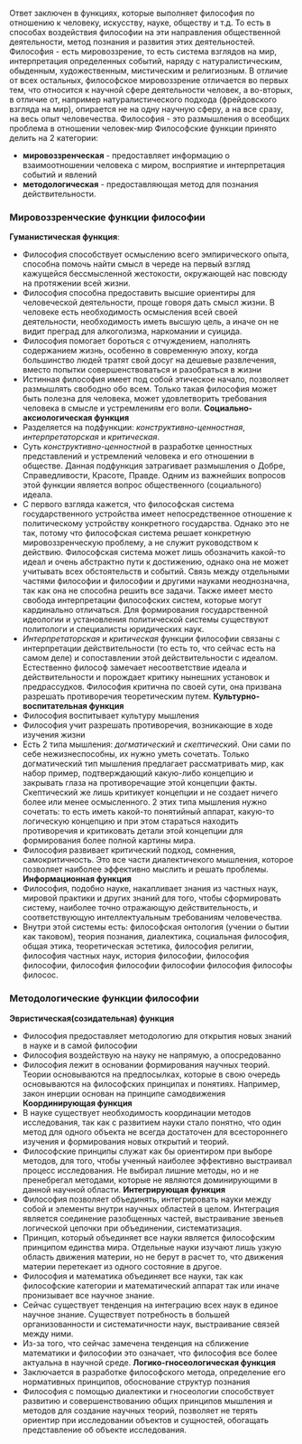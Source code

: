 Ответ заключен в функциях, которые выполняет философия по отношению к человеку, искусству, науке, обществу и т.д. То есть в способах воздействия философии на эти направления общественной деятельности, метод познания и развития этих деятельностей.
Философия - есть мировоззрение, то есть система взглядов на мир, интерпретация определенных событий, наряду с натуралистическим, обыденным, художественным, мистическим и религиозным. В отличие от всех остальных, философское мировоззрение отличается во первых тем, что относится к научной сфере деятельности человек, а во-вторых, в отличие от, например натуралистического подхода (фрейдовского взгляда на мир), опирается не на одну научную сферу, а на все сразу, на весь опыт человечества.
Философия - это размышления о всеобщих проблема  в отношении  человек-мир
Философские функции принято делить на 2 категории:
- **мировоззренческая** - предоставляет информацию о взаимоотношении человека с миром, восприятие и интерпретация событий и явлений
- **методологическая** - предоставляющая метод для познания действительности.
### Мировоззренческие функции философии
**Гуманистическая функция**:
- Философия способствует осмыслению всего эмпирического опыта, способна помочь найти смысл в череде на первый взгляд кажущейся бессмысленной жестокости, окружающей нас повсюду на протяжении всей жизни.
- Философия способна предоставить высшие ориентиры для человеческой деятельности, проще говоря дать смысл жизни. В человеке есть необходимость осмысления всей своей деятельности, необходимость иметь высшую цель, а иначе он не видит преград для алкоголизма, наркомании и суицида.
- Философия помогает бороться с отчуждением, наполнять содержанием жизнь, особенно в современную эпоху, когда большинство людей тратят свой досуг на дешевые развлечения, вместо попытки совершенствоваться и разобраться в жизни
- Истинная философия имеет под собой этическое начало, позволяет размышлять свободно обо всем. Только такая философия может быть полезна для человека, может удовлетворить требования человека в смысле и устремлениям его воли.
**Социально-аксиологическая функция**
- Разделяется на подфункции: *конструктивно-ценностная*, *интерпретаторская* и *критическая*.
- Суть *конструктивно-ценностной* в разработке ценностных представлений и устремлений человека и его отношении в обществе. Данная подфункция затрагивает размышления о Добре, Справедливости, Красоте, Правде. Одним из важнейших вопросов этой функции является вопрос общественного (социального) идеала.
- С первого взгляда кажется, что философская система государственного устройства имеет непосредственное отношение к политическому устройству конкретного государства. Однако это не так, потому что философская система решает конкретную мировоззренческую проблему, а не служит руководством к действию. Философская система может лишь обозначить какой-то идеал и очень абстрактно пути к достижению, однако она не может учитывать всех обстоятельств и событий. Связь между отдельными частями философии и философии и другими науками неоднозначна, так как она не способна решить все задачи. Также имеет место свобода интерпретации философских систем, которые могут кардинально отличаться. Для формирования государственной идеологии и установления политической системы существуют политологи и специалисты юридических наук.
- *Интерпретаторская* и *критическая* функции философии связаны с интерпретации действительности (то есть то, что сейчас есть на самом деле) и сопоставлении этой действительности с идеалом. Естественно философ замечает несоответствие идеала и действительности и порождает критику нынешних установок и предрассудков. Философия критична по своей сути, она призвана разрешать противоречия теоретическим путем.
**Культурно-воспитательная функция**
- Философия воспитывает культуру мышления
- Философия учит разрешать противоречия, возникающие в ходе изучения жизни
- Есть 2 типа мышления: *догматический* и *скептический*. Они сами по себе нежизнеспособны, их нужно уметь сочетать. Только догматический тип мышления предлагает рассматривать мир, как набор пример, подтверждающий какую-либо концепцию и закрывать глаза на противоречащие этой концепции факты. Скептический же лишь критикует концепции и не создает ничего более или менее осмысленного. 2 этих типа мышления нужно сочетать: то есть иметь какой-то понятийный аппарат, какую-то логическую концепцию и при этом стараться находить противоречия и критиковать детали этой концепции для формирования более полной картины мира.
- Философия развивает критический подход, сомнения, самокритичность. Это все части диалектичекого мышления, которое позволяет наиболее эффективно мыслить и решать проблемы.
**Информационная функция**
- Философия, подобно науке, накапливает знания из частных наук, мировой практики и других знаний для того, чтобы сформировать систему, наиболее точно отражающую действительность, и соответствующую интеллектуальным требованиям человечества.
- Внутри этой системы есть: философская онтология (учении о бытии как таковом), теория познания, диалектика, социальная философия, общая этика, теоретическая эстетика, философия религии, философия частных наук, история философии, философия философии, философия философии философии философия философы филосос.
### Методологические функции философии
**Эвристическая(созидательная) функция**
- Философия предоставляет методологию для открытия новых знаний в науке и в самой философии
- Философия воздействую на науку не напрямую, а опосредованно
- Философия лежит в основании формирования научных теорий. Теории основываются на предпосылках, которые в свою очередь основываются на философских принципах и понятиях. Например, закон инерции основан на принципе самодвижения
**Координирующая функция**
- В науке существует необходимость координации методов исследования, так как с развитием науки стало понятно, что один метод для одного объекта не всегда достаточен для всестороннего изучения и формирования новых открытий и теорий. 
- Философские принципы служат как бы ориентиром при выборе методов, для того, чтобы ученный наиболее эффективно выстраивал процесс исследования. Не выбирал лишние методы, но и не пренебрегал методами, которые не являются доминирующими в данной научной области.
**Интегрирующая функция**
- Философия позволяет объединять, интегрировать науки между собой и элементы внутри научных областей в целом. Интеграция является соединение разобщенных частей, выстраивание звеньев логической цепочки при объединении, систематизация.
- Принцип, который объединяет все науки является философским принципом единства мира. Отдельные науки изучают лишь узкую область движения материи, но не берут в расчет то, что движения материи перетекает из одного состояние в другое.
- Философия и математика объединяет все науки, так как философские категории и математический аппарат так или иначе пронизывает все научное знание.
- Сейчас существует тенденция на интеграцию всех наук в единое научное знание. Существует потребность в большей организованности и систематичности наук, выстраивание связей между ними.
- Из-за того, что сейчас замечена тенденция на сближение математики и философии это означает, что философия все более актуальна в научной среде.
**Логико-гносеологическая функция**
- Заключается в разработке философского метода, определение его нормативных принципов, обоснование структур познания
- Философия с помощью диалектики и гносеологии способствует развитию и совершенствованию общих принципов мышления и методов для создание научных теорий, позволяет не терять ориентир при исследовании объектов и сущностей, обогащать представление об объекте исследования.